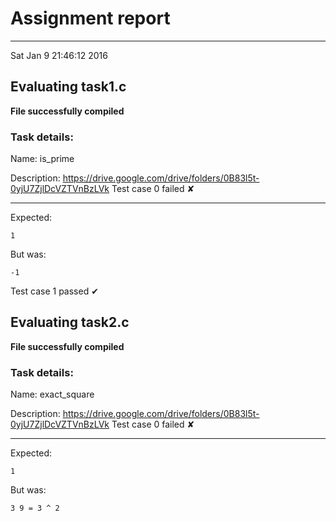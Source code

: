 # Assignment report
---
Sat Jan  9 21:46:12 2016

## Evaluating task1.c

**File successfully compiled**

### Task details:

Name: is_prime

Description: https://drive.google.com/drive/folders/0B83l5t-0yjU7ZjlDcVZTVnBzLVk
Test case 0 failed ✘ 

---
Expected:
```
1
```
But was:
```
-1
```
Test case 1 passed ✔︎ 
## Evaluating task2.c

**File successfully compiled**

### Task details:

Name: exact_square

Description: https://drive.google.com/drive/folders/0B83l5t-0yjU7ZjlDcVZTVnBzLVk
Test case 0 failed ✘ 

---
Expected:
```
1
```
But was:
```
3 9 = 3 ^ 2
```
